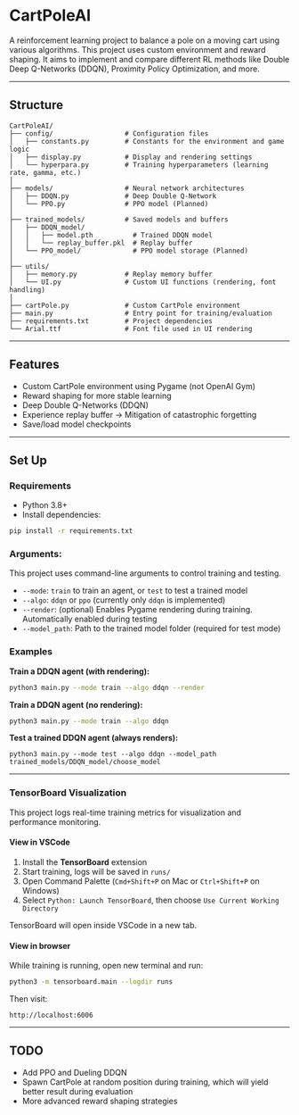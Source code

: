 # CartPoleAI

A reinforcement learning project to balance a pole on a moving cart using various algorithms. 
This project uses custom environment and reward shaping. 
It aims to implement and compare different RL methods like Double Deep Q-Networks (DDQN), Proximity Policy Optimization, and more.

---

## Structure
```
CartPoleAI/
├── config/                  # Configuration files
│   ├── constants.py         # Constants for the environment and game logic
│   ├── display.py           # Display and rendering settings
│   └── hyperpara.py         # Training hyperparameters (learning rate, gamma, etc.)
│
├── models/                  # Neural network architectures
│   ├── DDQN.py              # Deep Double Q-Network
│   └── PPO.py               # PPO model (Planned)
│
├── trained_models/          # Saved models and buffers
│   ├── DDQN_model/          
│   │   ├── model.pth          # Trained DDQN model
│   │   └── replay_buffer.pkl  # Replay buffer
│   └── PPO_model/             # PPO model storage (Planned) 
│
├── utils/                   
│   ├── memory.py            # Replay memory buffer
│   └── UI.py                # Custom UI functions (rendering, font handling)
│
├── cartPole.py              # Custom CartPole environment
├── main.py                  # Entry point for training/evaluation
├── requirements.txt         # Project dependencies
└── Arial.ttf                # Font file used in UI rendering
```

---

## Features

- Custom CartPole environment using Pygame (not OpenAI Gym)
- Reward shaping for more stable learning
- Deep Double Q-Networks (DDQN)
- Experience replay buffer -> Mitigation of catastrophic forgetting
- Save/load model checkpoints

---

## Set Up

### Requirements
- Python 3.8+
- Install dependencies:

```bash
pip install -r requirements.txt
```

### Arguments:

This project uses command-line arguments to control training and testing.

- `--mode`: `train` to train an agent, or `test` to test a trained model
- `--algo`: `ddqn` or `ppo` (currently only `ddqn` is implemented)
- `--render`: (optional) Enables Pygame rendering during training. Automatically enabled during testing
- `--model_path`: Path to the trained model folder (required for test mode)

### Examples

**Train a DDQN agent (with rendering):**

```bash
python3 main.py --mode train --algo ddqn --render
```

**Train a DDQN agent (no rendering):**

```bash
python3 main.py --mode train --algo ddqn
```

**Test a trained DDQN agent (always renders):**

```
python3 main.py --mode test --algo ddqn --model_path trained_models/DDQN_model/choose_model
```

---

### TensorBoard Visualization

This project logs real-time training metrics for visualization and performance monitoring.

#### View in VSCode

1. Install the **TensorBoard** extension
2. Start training, logs will be saved in `runs/`
3. Open Command Palette (`Cmd+Shift+P` on Mac or `Ctrl+Shift+P` on Windows)
4. Select `Python: Launch TensorBoard`, then choose `Use Current Working Directory`

TensorBoard will open inside VSCode in a new tab.

#### View in browser

While training is running, open new terminal and run:

```bash
python3 -m tensorboard.main --logdir runs
```

Then visit:

```
http://localhost:6006
```

---

## TODO
- Add PPO and Dueling DDQN
- Spawn CartPole at random position during training, which will yield better result during evaluation
- More advanced reward shaping strategies 



